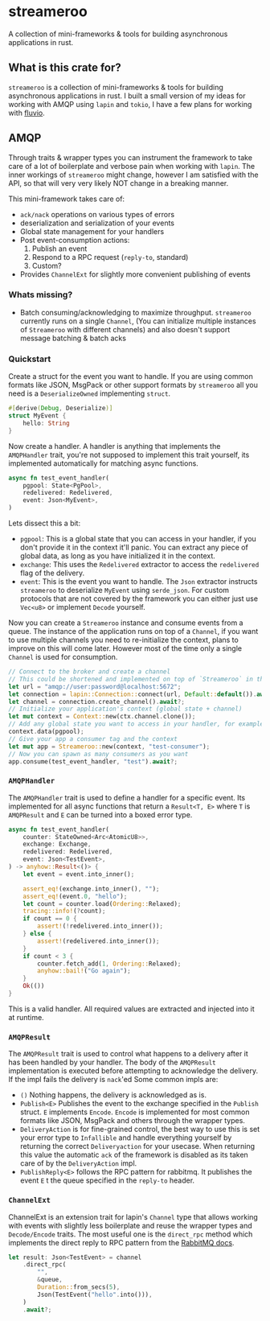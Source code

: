 # streameroo
A collection of mini-frameworks & tools for building asynchronous applications in rust.

## What is this crate for?
`streameroo` is a collection of mini-frameworks & tools for building asynchronous applications in rust.
I built a small version of my ideas for working with AMQP using `lapin` and `tokio`, I have a few plans for working with [fluvio](https://github.com/infinyon/fluvio).

## AMQP

Through traits & wrapper types you can instrument the framework to take care of a lot of boilerplate and verbose pain when working with `lapin`.
The inner workings of `streameroo` might change, however I am satisfied with the API, so that will very very likely NOT change in a breaking manner.

This mini-framework takes care of:
- `ack/nack` operations on various types of errors
- deserialization and serialization of your events
- Global state management for your handlers
- Post event-consumption actions:
  1. Publish an event
  2. Respond to a RPC request (`reply-to`, standard)
  3. Custom?
- Provides `ChannelExt` for slightly more convenient publishing of events

### Whats missing?
- Batch consuming/acknowledging to maximize throughput. `streameroo` currently runs on a single `Channel`, (You can initialize multiple instances of `Streameroo` with different channels) and also doesn't support message batching & batch acks


### Quickstart
Create a struct for the event you want to handle. If you are using common formats like JSON, MsgPack or other support formats by `streameroo` all you need is a `DeserializeOwned` implementing `struct`.
```rust
#[derive(Debug, Deserialize)]
struct MyEvent {
    hello: String
}
```
Now create a handler. A handler is anything that implements the `AMQPHandler` trait, you're not supposed to implement this trait yourself, its implemented automatically for matching async functions.
```rust
async fn test_event_handler(
    pgpool: State<PgPool>,
    redelivered: Redelivered,
    event: Json<MyEvent>,
)
```
Lets dissect this a bit:
- `pgpool`: This is a global state that you can access in your handler, if you don't provide it in the context it'll panic. You can extract any piece of global data, as long as you have initialized it in the context.
- `exchange`: This uses the `Redelivered` extractor to access the `redelivered` flag of the delivery.
- `event`: This is the event you want to handle. The `Json` extractor instructs `streameroo` to deserialize `MyEvent` using `serde_json`. For custom protocols that are not covered by the framework you can either just use `Vec<u8>` or implement `Decode` yourself.

Now you can create a `Streameroo` instance and consume events from a queue.
The instance of the application runs on top of a `Channel`, if you want to use multiple channels you need to re-initialize the context, plans to improve on this will come later. However most of the time only a single `Channel` is used for consumption.
```rust
// Connect to the broker and create a channel
// This could be shortened and implemented on top of `Streameroo` in the future if this feels clunky
let url = "amqp://user:password@localhost:5672";
let connection = lapin::Connection::connect(url, Default::default()).await?;
let channel = connection.create_channel().await?;
// Initialize your application's context (global state + channel)
let mut context = Context::new(ctx.channel.clone());
// Add any global state you want to access in your handler, for example a database connection
context.data(pgpool);
// Give your app a consumer tag and the context
let mut app = Streameroo::new(context, "test-consumer");
// Now you can spawn as many consumers as you want
app.consume(test_event_handler, "test").await?;
```

### `AMQPHandler`

The `AMQPHandler` trait is used to define a handler for a specific event. Its implemented for all async functions that return a `Result<T, E>` where `T` is `AMQPResult` and `E` can be turned into a boxed error type.
```rust
async fn test_event_handler(
    counter: StateOwned<Arc<AtomicU8>>,
    exchange: Exchange,
    redelivered: Redelivered,
    event: Json<TestEvent>,
) -> anyhow::Result<()> {
    let event = event.into_inner();

    assert_eq!(exchange.into_inner(), "");
    assert_eq!(event.0, "hello");
    let count = counter.load(Ordering::Relaxed);
    tracing::info!(?count);
    if count == 0 {
        assert!(!redelivered.into_inner());
    } else {
        assert!(redelivered.into_inner());
    }
    if count < 3 {
        counter.fetch_add(1, Ordering::Relaxed);
        anyhow::bail!("Go again");
    }
    Ok(())
}
```
This is a valid handler. All required values are extracted and injected into it at runtime.

### `AMQPResult`
The `AMQPResult` trait is used to control what happens to a delivery after it has been handled by your handler. The body of the `AMQPResult` implementation is executed before attempting to acknowledge the delivery. If the impl fails the delivery is `nack`'ed
Some common impls are:
- `()` Nothing happens, the delivery is acknowledged as is.
- `Publish<E>` Publishes the event to the exchange specified in the `Publish` struct. 
`E` implements `Encode`. `Encode` is implemented for most common formats like JSON, MsgPack and others through the wrapper types.
- `DeliveryAction` is for fine-grained control, the best way to use this is set your error type to `Infallible` and handle everything yourself by returning the correct `Deliveryaction` for your usecase. When returning this value the automatic `ack` of the framework is disabled as its taken care of by the `DeliveryAction` impl.
- `PublishReply<E>` follows the RPC pattern for rabbitmq. It publishes the event `E` t the queue specified in the `reply-to` header.

### `ChannelExt`
ChannelExt is an extension trait for lapin's `Channel` type that allows working with events with slightly less boilerplate and reuse the wrapper types and `Decode/Encode` traits.
The most useful one is the `direct_rpc` method which implements the direct reply to RPC pattern from the [RabbitMQ docs](https://www.rabbitmq.com/docs/direct-reply-to).
```rust
let result: Json<TestEvent> = channel
    .direct_rpc(
        "",
        &queue,
        Duration::from_secs(5),
        Json(TestEvent("hello".into())),
    )
    .await?;
```


